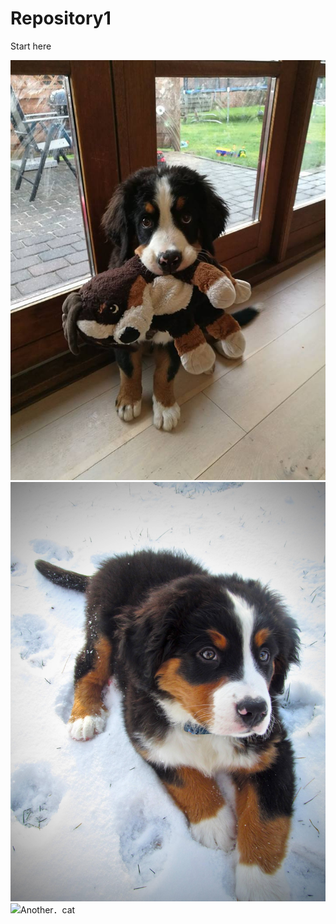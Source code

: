 # Repository1

Start here

![Puppy](./image/puppy01.jpg)
![Puppy](./image/puppy02.jpg)
![Another．cat](https://imgur.com/gallery/QrDVd)